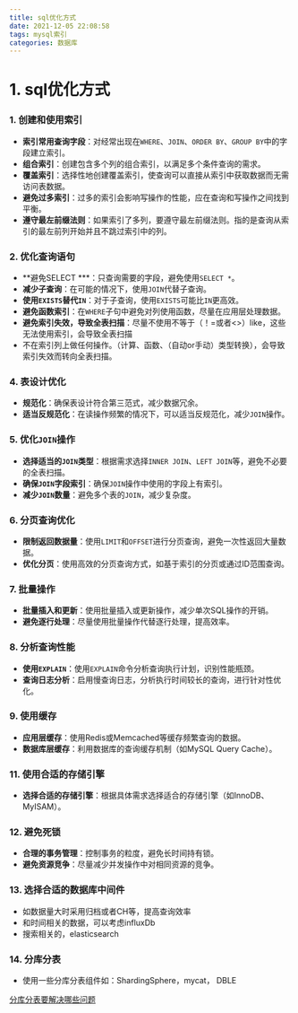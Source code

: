 ```yaml
---
title: sql优化方式
date: 2021-12-05 22:08:58
tags: mysql索引
categories: 数据库
---
```


# 1. sql优化方式

### 1. **创建和使用索引**

- **索引常用查询字段**：对经常出现在`WHERE`、`JOIN`、`ORDER BY`、`GROUP BY`中的字段建立索引。
- **组合索引**：创建包含多个列的组合索引，以满足多个条件查询的需求。
- **覆盖索引**：选择性地创建覆盖索引，使查询可以直接从索引中获取数据而无需访问表数据。
- **避免过多索引**：过多的索引会影响写操作的性能，应在查询和写操作之间找到平衡。
- **遵守最左前缀法则**：如果索引了多列，要遵守最左前缀法则。指的是查询从索引的最左前列开始并且不跳过索引中的列。

### 2. **优化查询语句**

- **避免SELECT ***：只查询需要的字段，避免使用`SELECT *`。
- **减少子查询**：在可能的情况下，使用`JOIN`代替子查询。
- **使用`EXISTS`替代`IN`**：对于子查询，使用`EXISTS`可能比`IN`更高效。
- **避免函数索引**：在`WHERE`子句中避免对列使用函数，尽量在应用层处理数据。
- **避免索引失效，导致全表扫描**：尽量不使用不等于（！=或者<>）like，这些无法使用索引，会导致全表扫描 
- 不在索引列上做任何操作。（计算、函数、（自动or手动）类型转换），会导致索引失效而转向全表扫描。

### 4. **表设计优化**

- **规范化**：确保表设计符合第三范式，减少数据冗余。
- **适当反规范化**：在读操作频繁的情况下，可以适当反规范化，减少`JOIN`操作。

### 5. **优化`JOIN`操作**

- **选择适当的`JOIN`类型**：根据需求选择`INNER JOIN`、`LEFT JOIN`等，避免不必要的全表扫描。
- **确保`JOIN`字段索引**：确保`JOIN`操作中使用的字段上有索引。
- **减少`JOIN`数量**：避免多个表的`JOIN`，减少复杂度。

### 6. **分页查询优化**

- **限制返回数据量**：使用`LIMIT`和`OFFSET`进行分页查询，避免一次性返回大量数据。
- **优化分页**：使用高效的分页查询方式，如基于索引的分页或通过ID范围查询。

### 7. **批量操作**

- **批量插入和更新**：使用批量插入或更新操作，减少单次SQL操作的开销。
- **避免逐行处理**：尽量使用批量操作代替逐行处理，提高效率。

### 8. **分析查询性能**

- **使用`EXPLAIN`**：使用`EXPLAIN`命令分析查询执行计划，识别性能瓶颈。
- **查询日志分析**：启用慢查询日志，分析执行时间较长的查询，进行针对性优化。

### 9. **使用缓存**

- **应用层缓存**：使用Redis或Memcached等缓存频繁查询的数据。
- **数据库层缓存**：利用数据库的查询缓存机制（如MySQL Query Cache）。

### 11. **使用合适的存储引擎**

- **选择合适的存储引擎**：根据具体需求选择适合的存储引擎（如InnoDB、MyISAM）。

### 12. **避免死锁**

- **合理的事务管理**：控制事务的粒度，避免长时间持有锁。
- **避免资源竞争**：尽量减少并发操作中对相同资源的竞争。

### 13. 选择合适的数据库中间件

- 如数据量大时采用归档或者CH等，提高查询效率
- 和时间相关的数据，可以考虑influxDb
- 搜索相关的，elasticsearch

### 14. 分库分表

- 使用一些分库分表组件如：ShardingSphere，mycat， DBLE

[分库分表要解决哪些问题](https://pyr9.github.io/mysql%E5%88%86%E5%BA%93%E5%88%86%E8%A1%A8/)





